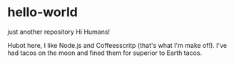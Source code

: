 # hello-world
just another repository
Hi Humans!

Hubot here, I like Node.js and Coffeesscritp (that's what I'm make of!).
I've had tacos on the moon and fined them for superior to Earth tacos.

